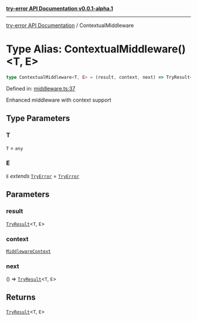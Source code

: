 [**try-error API Documentation v0.0.1-alpha.1**](../index.md)

***

[try-error API Documentation](../index.md) / ContextualMiddleware

# Type Alias: ContextualMiddleware()\<T, E\>

```ts
type ContextualMiddleware<T, E> = (result, context, next) => TryResult<T, E>;
```

Defined in: [middleware.ts:37](https://github.com/oconnorjohnson/try-error/blob/e3ae0308069a4fba073f4543d527ad76373db795/src/middleware.ts#L37)

Enhanced middleware with context support

## Type Parameters

### T

`T` = `any`

### E

`E` *extends* [`TryError`](../interfaces/TryError.md) = [`TryError`](../interfaces/TryError.md)

## Parameters

### result

[`TryResult`](TryResult.md)\<`T`, `E`\>

### context

[`MiddlewareContext`](../interfaces/MiddlewareContext.md)

### next

() => [`TryResult`](TryResult.md)\<`T`, `E`\>

## Returns

[`TryResult`](TryResult.md)\<`T`, `E`\>
